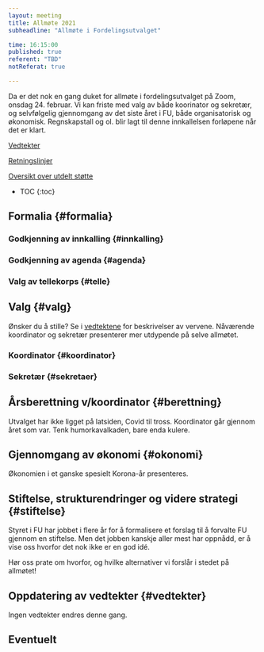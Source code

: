 ```yaml
---
layout: meeting
title: Allmøte 2021
subheadline: "Allmøte i Fordelingsutvalget"

time: 16:15:00
published: true
referent: "TBD"
notReferat: true

---
```


Da er det nok en gang duket for allmøte i fordelingsutvalget på Zoom, onsdag 24. februar. Vi kan friste med valg av både koorinator og sekretær, og selvfølgelig gjennomgang av det siste året i FU, både organisatorisk og økonomisk. Regnskapstall og ol. blir lagt til denne innkallelsen forløpene når det er klart. 

[Vedtekter](https://fordelingsutvalget.org/vedtekter/)

[Retningslinjer](https://fordelingsutvalget.org/retningslinjer/)

[Oversikt over utdelt støtte](https://docs.google.com/spreadsheets/d/1wef8OaUw62HlXZnuePeNO4q2csI9y9JAnI_bDcYHAzE/edit?usp=sharing)

* TOC
{:toc}

## Formalia {#formalia}

### Godkjenning av innkalling {#innkalling}

### Godkjenning av agenda {#agenda}

### Valg av tellekorps {#telle}

##  Valg {#valg}
Ønsker du å stille? Se i [vedtektene](https://fordelingsutvalget.org/vedtekter/) for beskrivelser av vervene. 
Nåværende koordinator og sekretær presenterer mer utdypende på selve allmøtet. 

### Koordinator {#koordinator}

### Sekretær {#sekretaer}

##  Årsberettning v/koordinator {#berettning}
Utvalget har ikke ligget på latsiden, Covid til tross. 
Koordinator går gjennom året som var. Tenk humorkavalkaden, 
bare enda kulere. 

##  Gjennomgang av økonomi {#okonomi}
Økonomien i et ganske spesielt Korona-år presenteres. 

## Stiftelse, strukturendringer og videre strategi {#stiftelse}
Styret i FU har jobbet i flere år for å formalisere et forslag til å forvalte FU
gjennom en stiftelse. Men det jobben kanskje aller mest har oppnådd, 
er å vise oss hvorfor det nok ikke er en god idé. 

Hør oss prate om hvorfor, og hvilke alternativer vi forslår i stedet 
på allmøtet! 

## Oppdatering av vedtekter {#vedtekter}
Ingen vedtekter endres denne gang. 

## Eventuelt
